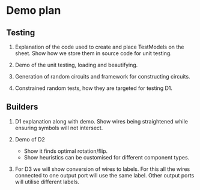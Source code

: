 # Demo plan

## Testing

1. Explanation of the code used to create and place TestModels on the sheet. Show how we store them in source code for unit testing.

2. Demo of the unit testing, loading and beautifying.

3. Generation of random circuits and framework for constructing circuits.

4. Constrained random tests, how they are targeted for testing D1. 

## Builders

1. D1 explanation along with demo. Show wires being straightened while ensuring symbols will not intersect.

2. Demo of D2 
    - Show it finds optimal rotation/flip.
    - Show heuristics can be customised for different component types.

3. For D3 we will show conversion of wires to labels. For this all the wires connected to one output port will use the same label. Other output ports will utilise different labels.